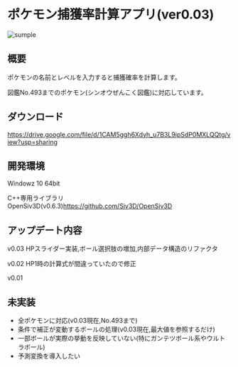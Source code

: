 # ポケモン捕獲率計算アプリ(ver0.03)
![sumple](https://user-images.githubusercontent.com/94225744/145669354-0dc17e02-8e2f-4804-8a07-adac9cd144fe.png)

## 概要
ポケモンの名前とレベルを入力すると捕獲確率を計算します。

図鑑No.493までのポケモン(シンオウぜんこく図鑑)に対応しています。

## ダウンロード
https://drive.google.com/file/d/1CAM5ggh6Xdyh_u7B3L9ipSdP0MXLQQtg/view?usp=sharing

## 開発環境
Windowz 10 64bit

C++専用ライブラリ　OpenSiv3D(v0.6.3)https://github.com/Siv3D/OpenSiv3D

## アップデート内容
v0.03 HPスライダー実装,ボール選択肢の増加,内部データ構造のリファクタ

v0.02 HP1時の計算式が間違っていたので修正

v0.01 


## 未実装
- 全ポケモンに対応(v0.03現在,No.493まで)
- 条件で補正が変動するボールの処理(v0.03現在,最大値を参照するだけ)
- 一部ボールが実際の挙動を反映していない(特にガンテツボール系やウルトラボール)
- 予測変換を導入したい





